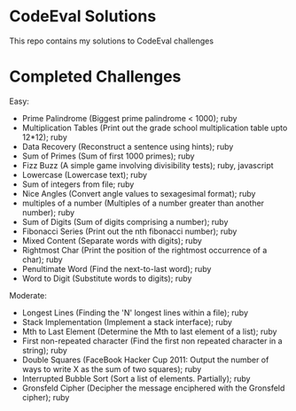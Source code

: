 CodeEval Solutions
==================

This repo contains my solutions to CodeEval challenges

Completed Challenges
==================
Easy:
- Prime Palindrome (Biggest prime palindrome < 1000); ruby
- Multiplication Tables (Print out the grade school multiplication table upto 12*12); ruby
- Data Recovery (Reconstruct a sentence using hints); ruby
- Sum of Primes (Sum of first 1000 primes); ruby
- Fizz Buzz (A simple game involving divisibility tests); ruby, javascript
- Lowercase (Lowercase text); ruby
- Sum of integers from file; ruby
- Nice Angles (Convert angle values to sexagesimal format); ruby
- multiples of a number (Multiples of a number greater than another number); ruby
- Sum of Digits (Sum of digits comprising a number); ruby
- Fibonacci Series (Print out the nth fibonacci number); ruby
- Mixed Content (Separate words with digits); ruby
- Rightmost Char (Print the position of the rightmost occurrence of a char); ruby
- Penultimate Word (Find the next-to-last word); ruby
- Word to Digit (Substitute words to digits); ruby

Moderate:
- Longest Lines (Finding the 'N' longest lines within a file); ruby
- Stack Implementation (Implement a stack interface); ruby
- Mth to Last Element (Determine the Mth to last element of a list); ruby
- First non-repeated character (Find the first non repeated character in a string); ruby
- Double Squares (FaceBook Hacker Cup 2011: Output the number of ways to write X as the sum of two squares); ruby
- Interrupted Bubble Sort (Sort a list of elements. Partially); ruby
- Gronsfeld Cipher (Decipher the message enciphered with the Gronsfeld cipher); ruby